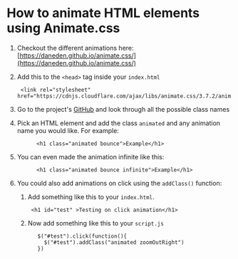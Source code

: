# How to animate HTML elements using Animate.css

1. Checkout the different animations here: [https://daneden.github.io/animate.css/](https://daneden.github.io/animate.css/)
1. Add this to the `<head>` tag inside your `index.html`
        
        <link rel="stylesheet" href="https://cdnjs.cloudflare.com/ajax/libs/animate.css/3.7.2/animate.min.css">
 1. Go to the project's [GitHub](https://github.com/daneden/animate.css) and look through all the possible class names
 1. Pick an HTML element and add the class `animated` and any animation name you would like. For example:
              
              <h1 class="animated bounce">Example</h1>
              
 1. You can even made the animation infinite like this:
                            
              <h1 class="animated bounce infinite">Example</h1>
 
 1. You could also add animations on click using the `addClass()` function:
      1. Add something like this to your `index.html`.
              
              <h1 id="test" >Testing on click animation</h1>
              
      1. Now add something like this to your `script.js`
      
                $("#test").click(function(){
                  $("#test").addClass("animated zoomOutRight")
                })
      
